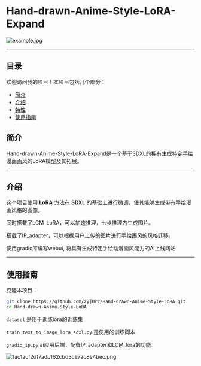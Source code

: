 # Hand-drawn-Anime-Style-LoRA-Expand

![example.jpg](https://s2.loli.net/2025/02/14/Gc2Yevg37z5jPFm.jpg)

---

## 目录

欢迎访问我的项目！本项目包括几个部分：
- [简介](#简介)
- [介绍](#介绍)
- [特性](#特性)
- [使用指南](#使用指南)

## 简介
Hand-drawn-Anime-Style-LoRA-Expand是一个基于SDXL的拥有生成特定手绘漫画画风的LoRA模型及其拓展。

---

## 介绍
这个项目使用 **LoRA** 方法在 **SDXL** 的基础上进行微调，使其能够生成带有手绘漫画风格的图像。

同时搭载了LCM_LoRA，可以加速推理，七步推理内生成图片。

搭载了IP_adapter，可以根据用户上传的图片进行手绘画风的风格迁移。

使用gradio库编写webui, 将具有生成特定手绘动漫画风能力的AI上线网站

---

## 使用指南

克隆本项目：
   ```bash
   git clone https://github.com/zyjOrz/Hand-drawn-Anime-Style-LoRA.git
   cd Hand-drawn-Anime-Style-LoRA
```
`dataset` 是用于训练lora的训练集

`train_text_to_image_lora_sdxl.py` 是使用的训练脚本

`gradio_ip.py` ai应用后端，配备IP_adapter和LCM_lora的功能。

![1ac1acf2df7adb162cbd3ce7ac8e4bec.png](https://s2.loli.net/2025/02/18/2lxh79jFtPSkDdN.png)
